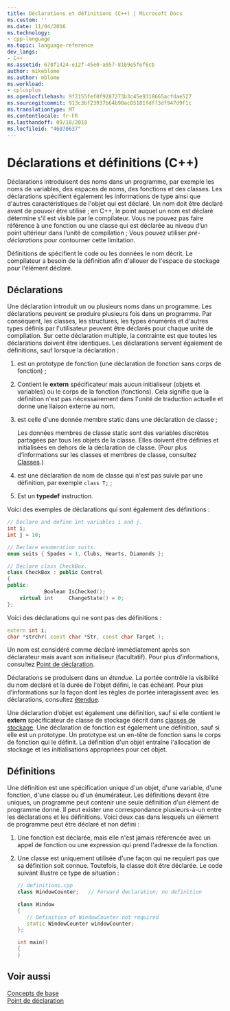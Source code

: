 ```yaml
---
title: Déclarations et définitions (C++) | Microsoft Docs
ms.custom: ''
ms.date: 11/04/2016
ms.technology:
- cpp-language
ms.topic: language-reference
dev_langs:
- C++
ms.assetid: 678f1424-e12f-45e0-a957-8169e5fef6cb
author: mikeblome
ms.author: mblome
ms.workload:
- cplusplus
ms.openlocfilehash: 9f2155fef0f9287273b3c45e9318665acfdae527
ms.sourcegitcommit: 913c3bf23937b64b90ac05181fdff3df947d9f1c
ms.translationtype: MT
ms.contentlocale: fr-FR
ms.lasthandoff: 09/18/2018
ms.locfileid: "46070637"
---
```

# <a name="declarations-and-definitions-c"></a>Déclarations et définitions (C++)

Déclarations introduisent des noms dans un programme, par exemple les noms de variables, des espaces de noms, des fonctions et des classes. Les déclarations spécifient également les informations de type ainsi que d'autres caractéristiques de l'objet qui est déclaré. Un nom doit être déclaré avant de pouvoir être utilisé ; en C++, le point auquel un nom est déclaré détermine s'il est visible par le compilateur. Vous ne pouvez pas faire référence à une fonction ou une classe qui est déclarée au niveau d’un point ultérieur dans l’unité de compilation ; Vous pouvez utiliser *pré-déclarations* pour contourner cette limitation.

Définitions de spécifient le code ou les données le nom décrit. Le compilateur a besoin de la définition afin d'allouer de l'espace de stockage pour l'élément déclaré.

## <a name="declarations"></a>Déclarations

Une déclaration introduit un ou plusieurs noms dans un programme. Les déclarations peuvent se produire plusieurs fois dans un programme. Par conséquent, les classes, les structures, les types énumérés et d'autres types définis par l'utilisateur peuvent être déclarés pour chaque unité de compilation. Sur cette déclaration multiple, la contrainte est que toutes les déclarations doivent être identiques. Les déclarations servent également de définitions, sauf lorsque la déclaration :

1. est un prototype de fonction (une déclaration de fonction sans corps de fonction) ;

1. Contient le **extern** spécificateur mais aucun initialiseur (objets et variables) ou le corps de la fonction (fonctions). Cela signifie que la définition n'est pas nécessairement dans l'unité de traduction actuelle et donne une liaison externe au nom.

1. est celle d'une donnée membre static dans une déclaration de classe ;

     Les données membres de classe static sont des variables discrètes partagées par tous les objets de la classe. Elles doivent être définies et initialisées en dehors de la déclaration de classe. (Pour plus d’informations sur les classes et membres de classe, consultez [Classes](../cpp/classes-and-structs-cpp.md).)

1. est une déclaration de nom de classe qui n'est pas suivie par une définition, par exemple `class T;` ;

1. Est un **typedef** instruction.

Voici des exemples de déclarations qui sont également des définitions :

```cpp
// Declare and define int variables i and j.
int i;
int j = 10;

// Declare enumeration suits.
enum suits { Spades = 1, Clubs, Hearts, Diamonds };

// Declare class CheckBox.
class CheckBox : public Control
{
public:
            Boolean IsChecked();
    virtual int     ChangeState() = 0;
};
```

Voici des déclarations qui ne sont pas des définitions :

```cpp
extern int i;
char *strchr( const char *Str, const char Target );
```

Un nom est considéré comme déclaré immédiatement après son déclarateur mais avant son initialiseur (facultatif). Pour plus d’informations, consultez [Point de déclaration](../cpp/point-of-declaration-in-cpp.md).

Déclarations se produisent dans un *étendue*. La portée contrôle la visibilité du nom déclaré et la durée de l'objet défini, le cas échéant. Pour plus d’informations sur la façon dont les règles de portée interagissent avec les déclarations, consultez [étendue](../cpp/scope-visual-cpp.md).

Une déclaration d’objet est également une définition, sauf si elle contient le **extern** spécificateur de classe de stockage décrit dans [classes de stockage](storage-classes-cpp.md). Une déclaration de fonction est également une définition, sauf si elle est un prototype. Un prototype est un en-tête de fonction sans le corps de fonction qui le définit. La définition d'un objet entraîne l'allocation de stockage et les initialisations appropriées pour cet objet.

## <a name="definitions"></a>Définitions

Une définition est une spécification unique d'un objet, d'une variable, d'une fonction, d'une classe ou d'un énumérateur. Les définitions devant être uniques, un programme peut contenir une seule définition d'un élément de programme donné. Il peut exister une correspondance plusieurs-à-un entre les déclarations et les définitions. Voici deux cas dans lesquels un élément de programme peut être déclaré et non défini :

1. Une fonction est déclarée, mais elle n'est jamais référencée avec un appel de fonction ou une expression qui prend l'adresse de la fonction.

1. Une classe est uniquement utilisée d'une façon qui ne requiert pas que sa définition soit connue. Toutefois, la classe doit être déclarée. Le code suivant illustre ce type de situation :

    ```cpp
    // definitions.cpp
    class WindowCounter;   // Forward declaration; no definition

    class Window
    {
       // Definition of WindowCounter not required
       static WindowCounter windowCounter;
    };

    int main()
    {
    }
    ```

## <a name="see-also"></a>Voir aussi

[Concepts de base](../cpp/basic-concepts-cpp.md)<br/>
[Point de déclaration](../cpp/point-of-declaration-in-cpp.md)